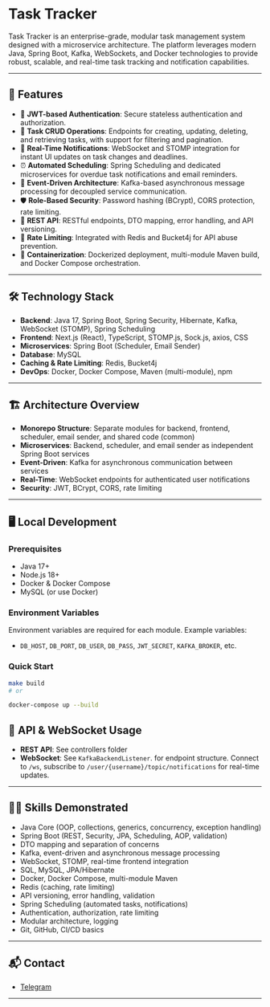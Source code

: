 # Task Tracker

Task Tracker is an enterprise-grade, modular task management system designed with a microservice architecture. The platform leverages modern Java, Spring Boot, Kafka, WebSockets, and Docker technologies to provide robust, scalable, and real-time task tracking and notification capabilities.

---

## 🚀 Features

- 🔐 **JWT-based Authentication**: Secure stateless authentication and authorization.
- 📝 **Task CRUD Operations**: Endpoints for creating, updating, deleting, and retrieving tasks, with support for filtering and pagination.
- 📡 **Real-Time Notifications**: WebSocket and STOMP integration for instant UI updates on task changes and deadlines.
- ⏰ **Automated Scheduling**: Spring Scheduling and dedicated microservices for overdue task notifications and email reminders.
- 📨 **Event-Driven Architecture**: Kafka-based asynchronous message processing for decoupled service communication.
- 🛡️ **Role-Based Security**: Password hashing (BCrypt), CORS protection, rate limiting.
- 🔗 **REST API**: RESTful endpoints, DTO mapping, error handling, and API versioning.
- 🚦 **Rate Limiting**: Integrated with Redis and Bucket4j for API abuse prevention.
- 🐳 **Containerization**: Dockerized deployment, multi-module Maven build, and Docker Compose orchestration.

---

## 🛠️ Technology Stack

- **Backend**: Java 17, Spring Boot, Spring Security, Hibernate, Kafka, WebSocket (STOMP), Spring Scheduling
- **Frontend**: Next.js (React), TypeScript, STOMP.js, Sock.js, axios, CSS
- **Microservices**: Spring Boot (Scheduler, Email Sender)
- **Database**: MySQL
- **Caching & Rate Limiting**: Redis, Bucket4j
- **DevOps**: Docker, Docker Compose, Maven (multi-module), npm

---

## 🏗️ Architecture Overview

- **Monorepo Structure**: Separate modules for backend, frontend, scheduler, email sender, and shared code (common)
- **Microservices**: Backend, scheduler, and email sender as independent Spring Boot services
- **Event-Driven**: Kafka for asynchronous communication between services
- **Real-Time**: WebSocket endpoints for authenticated user notifications
- **Security**: JWT, BCrypt, CORS, rate limiting

---

## 🖥️ Local Development

### Prerequisites
- Java 17+
- Node.js 18+
- Docker & Docker Compose
- MySQL (or use Docker)

### Environment Variables
Environment variables are required for each module. Example variables:
- `DB_HOST`, `DB_PORT`, `DB_USER`, `DB_PASS`, `JWT_SECRET`, `KAFKA_BROKER`, etc.

### Quick Start
```sh
make build
# or

docker-compose up --build
```

## 🔗 API & WebSocket Usage

- **REST API**: See controllers folder
- **WebSocket**: See `KafkaBackendListener`. for endpoint structure. Connect to `/ws`, subscribe to `/user/{username}/topic/notifications` for real-time updates.

---

## 🧑‍💻 Skills Demonstrated
- Java Core (OOP, collections, generics, concurrency, exception handling)
- Spring Boot (REST, Security, JPA, Scheduling, AOP, validation)
- DTO mapping and separation of concerns
- Kafka, event-driven and asynchronous message processing
- WebSocket, STOMP, real-time frontend integration
- SQL, MySQL, JPA/Hibernate
- Docker, Docker Compose, multi-module Maven
- Redis (caching, rate limiting)
- API versioning, error handling, validation
- Spring Scheduling (automated tasks, notifications)
- Authentication, authorization, rate limiting
- Modular architecture, logging
- Git, GitHub, CI/CD basics

---

## 📬 Contact
- [Telegram](https://t.me/metara5h)

---